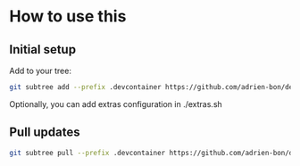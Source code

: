 # How to use this

## Initial setup

Add to your tree:

```bash
git subtree add --prefix .devcontainer https://github.com/adrien-bon/devcontainer.rust.git master --squash
```

Optionally, you can add extras configuration in ./extras.sh

## Pull updates

```bash
git subtree pull --prefix .devcontainer https://github.com/adrien-bon/devcontainer.rust.git master --squash
```
